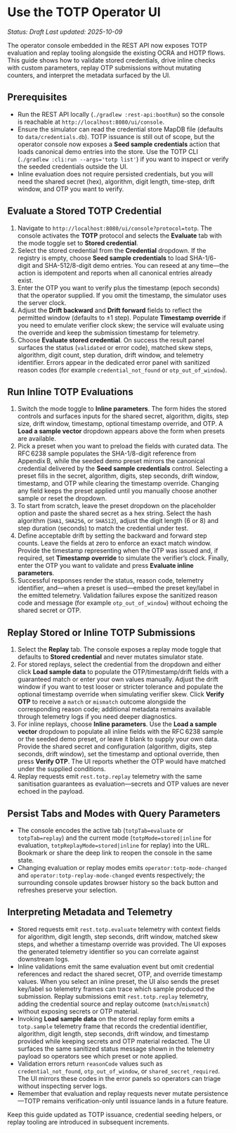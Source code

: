 # Use the TOTP Operator UI

_Status: Draft_
_Last updated: 2025-10-09_

The operator console embedded in the REST API now exposes TOTP evaluation and replay tooling alongside the existing OCRA and HOTP flows. This guide shows how to validate stored credentials, drive inline checks with custom parameters, replay OTP submissions without mutating counters, and interpret the metadata surfaced by the UI.

## Prerequisites
- Run the REST API locally (`./gradlew :rest-api:bootRun`) so the console is reachable at `http://localhost:8080/ui/console`.
- Ensure the simulator can read the credential store MapDB file (defaults to `data/credentials.db`). TOTP issuance is still out of scope, but the operator console now exposes a **Seed sample credentials** action that loads canonical demo entries into the store. Use the TOTP CLI (`./gradlew :cli:run --args='totp list'`) if you want to inspect or verify the seeded credentials outside the UI.
- Inline evaluation does not require persisted credentials, but you will need the shared secret (hex), algorithm, digit length, time-step, drift window, and OTP you want to verify.

## Evaluate a Stored TOTP Credential
1. Navigate to `http://localhost:8080/ui/console?protocol=totp`. The console activates the **TOTP** protocol and selects the **Evaluate** tab with the mode toggle set to **Stored credential**.
2. Select the stored credential from the **Credential** dropdown. If the registry is empty, choose **Seed sample credentials** to load SHA-1/6- digit and SHA-512/8-digit demo entries. You can reseed at any time—the action is idempotent and reports when all canonical entries already exist.
3. Enter the OTP you want to verify plus the timestamp (epoch seconds) that the operator supplied. If you omit the timestamp, the simulator uses the server clock.
4. Adjust the **Drift backward** and **Drift forward** fields to reflect the permitted window (defaults to ±1 step). Populate **Timestamp override** if you need to emulate verifier clock skew; the service will evaluate using the override and keep the submission timestamp for telemetry.
5. Choose **Evaluate stored credential**. On success the result panel surfaces the status (`validated` or error code), matched skew steps, algorithm, digit count, step duration, drift window, and telemetry identifier. Errors appear in the dedicated error panel with sanitized reason codes (for example `credential_not_found` or `otp_out_of_window`).

## Run Inline TOTP Evaluations
1. Switch the mode toggle to **Inline parameters**. The form hides the stored controls and surfaces inputs for the shared secret, algorithm, digits, step size, drift window, timestamp, optional timestamp override, and OTP. A **Load a sample vector** dropdown appears above the form when presets are available.
2. Pick a preset when you want to preload the fields with curated data. The RFC 6238 sample populates the SHA-1/8-digit reference from Appendix B, while the seeded demo preset mirrors the canonical credential delivered by the **Seed sample credentials** control. Selecting a preset fills in the secret, algorithm, digits, step seconds, drift window, timestamp, and OTP while clearing the timestamp override. Changing any field keeps the preset applied until you manually choose another sample or reset the dropdown.
3. To start from scratch, leave the preset dropdown on the placeholder option and paste the shared secret as a hex string. Select the hash algorithm (`SHA1`, `SHA256`, or `SHA512`), adjust the digit length (6 or 8) and step duration (seconds) to match the credential under test.
4. Define acceptable drift by setting the backward and forward step counts. Leave the fields at zero to enforce an exact match window. Provide the timestamp representing when the OTP was issued and, if required, set **Timestamp override** to simulate the verifier’s clock. Finally, enter the OTP you want to validate and press **Evaluate inline parameters**.
5. Successful responses render the status, reason code, telemetry identifier, and—when a preset is used—embed the preset key/label in the emitted telemetry. Validation failures expose the sanitized reason code and message (for example `otp_out_of_window`) without echoing the shared secret or OTP.

## Replay Stored or Inline TOTP Submissions
1. Select the **Replay** tab. The console exposes a replay mode toggle that defaults to **Stored credential** and never mutates simulator state.
2. For stored replays, select the credential from the dropdown and either click **Load sample data** to populate the OTP/timestamp/drift fields with a guaranteed match or enter your own values manually. Adjust the drift window if you want to test looser or stricter tolerance and populate the optional timestamp override when simulating verifier skew. Click **Verify OTP** to receive a `match` or `mismatch` outcome alongside the corresponding reason code; additional metadata remains available through telemetry logs if you need deeper diagnostics.
3. For inline replays, choose **Inline parameters**. Use the **Load a sample vector** dropdown to populate all inline fields with the RFC 6238 sample or the seeded demo preset, or leave it blank to supply your own data. Provide the shared secret and configuration (algorithm, digits, step seconds, drift window), set the timestamp and optional override, then press **Verify OTP**. The UI reports whether the OTP would have matched under the supplied conditions.
4. Replay requests emit `rest.totp.replay` telemetry with the same sanitisation guarantees as evaluation—secrets and OTP values are never echoed in the payload.

## Persist Tabs and Modes with Query Parameters
- The console encodes the active tab (`totpTab=evaluate` or `totpTab=replay`) and the current mode (`totpMode=stored|inline` for evaluation, `totpReplayMode=stored|inline` for replay) into the URL. Bookmark or share the deep link to reopen the console in the same state.
- Changing evaluation or replay modes emits `operator:totp-mode-changed` and `operator:totp-replay-mode-changed` events respectively; the surrounding console updates browser history so the back button and refreshes preserve your selection.

## Interpreting Metadata and Telemetry
- Stored requests emit `rest.totp.evaluate` telemetry with context fields for algorithm, digit length, step seconds, drift window, matched skew steps, and whether a timestamp override was provided. The UI exposes the generated telemetry identifier so you can correlate against downstream logs.
- Inline validations emit the same evaluation event but omit credential references and redact the shared secret, OTP, and override timestamp values. When you select an inline preset, the UI also sends the preset key/label so telemetry frames can trace which sample produced the submission. Replay submissions emit `rest.totp.replay` telemetry, adding the credential source and replay outcome (`match`/`mismatch`) without exposing secrets or OTP material.
- Invoking **Load sample data** on the stored replay form emits a `totp.sample` telemetry frame that records the credential identifier, algorithm, digit length, step seconds, drift window, and timestamp provided while keeping secrets and OTP material redacted. The UI surfaces the same sanitized status message shown in the telemetry payload so operators see which preset or note applied.
- Validation errors return `reasonCode` values such as `credential_not_found`, `otp_out_of_window`, or `shared_secret_required`. The UI mirrors these codes in the error panels so operators can triage without inspecting server logs.
- Remember that evaluation and replay requests never mutate persistence—TOTP remains verification-only until issuance lands in a future feature.

Keep this guide updated as TOTP issuance, credential seeding helpers, or replay tooling are introduced in subsequent increments.
